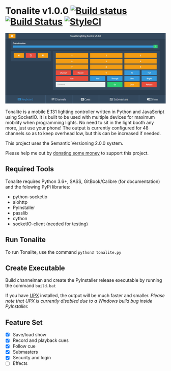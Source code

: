 # Tonalite v1.0.0 [![Build status](https://ci.appveyor.com/api/projects/status/hsbnkhd9bt0u9631?svg=true)](https://ci.appveyor.com/project/johnroper100/tonalite) [![Build Status](https://travis-ci.org/johnroper100/Tonalite.svg?branch=master)](https://travis-ci.org/johnroper100/Tonalite) [![StyleCI](https://styleci.io/repos/98052564/shield?branch=master)](https://styleci.io/repos/98052564)

![Tonalite Keyboard Interface](docs/images/keyboard.png)

Tonalite is a mobile E.131 lighting controller written in Python and JavaScript using SocketIO. It is built to be used with multiple devices for maximum mobility when programming lights. No need to sit in the light booth any more, just use your phone! The output is currently configured for 48 channels so as to keep overhead low, but this can be increased if needed.

This project uses the Semantic Versioning 2.0.0 system.

Please help me out by [donating some money](https://www.paypal.me/johnroper) to support this project.

## Required Tools

Tonalite requires Python 3.6+, SASS, GitBook/Calibre (for documentation) and the folowing PyPi libraries:

- python-socketio
- aiohttp
- PyInstaller
- passlib
- cython
- socketIO-client (needed for testing)

## Run Tonalite

To run Tonalite, use the command `python3 tonalite.py`

## Create Executable

Build channelman and create the PyInstaller release executable by running the command `build.bat`

If you have [UPX](https://upx.github.io/) installed, the output will be much faster and smaller. *Please note that UPX is currently disabled due to a Windows build bug inside PyInstaller.*

## Feature Set

- [x] Save/load show
- [x] Record and playback cues
- [x] Follow cue
- [x] Submasters
- [x] Security and login
- [ ] Effects